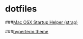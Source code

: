 # dotfiles

###[Mac OSX Startup Helper (strap)](https://github.com/mikemcquaid/strap)

###[hyperterm theme](https://github.com/sindresorhus/pure)
